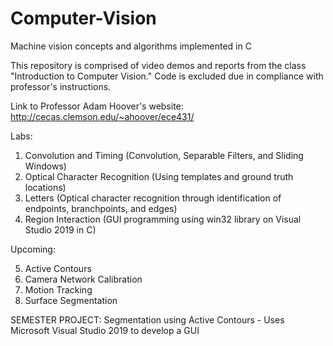 # Computer-Vision
Machine vision concepts and algorithms implemented in C

This repository is comprised of video demos and reports from the class "Introduction to Computer Vision."
Code is excluded due in compliance with professor's instructions.

Link to Professor Adam Hoover's website: http://cecas.clemson.edu/~ahoover/ece431/

Labs:

1. Convolution and Timing                 (Convolution, Separable Filters, and Sliding Windows)
2. Optical Character Recognition          (Using templates and ground truth locations)
3. Letters                                (Optical character recognition through identification of endpoints, branchpoints, and edges)
4. Region Interaction                     (GUI programming using win32 library on Visual Studio 2019 in C)

Upcoming:

5. Active Contours
6. Camera Network Calibration
7. Motion Tracking
8. Surface Segmentation

SEMESTER PROJECT:
Segmentation using Active Contours - Uses Microsoft Visual Studio 2019 to develop a GUI 
